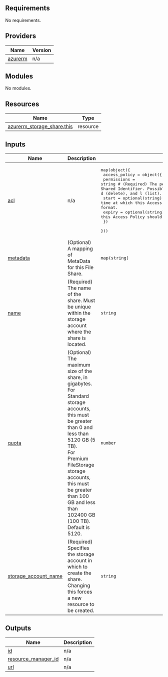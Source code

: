 <!-- BEGIN_TF_DOCS -->
## Requirements

No requirements.

## Providers

| Name | Version |
|------|---------|
| <a name="provider_azurerm"></a> [azurerm](#provider\_azurerm) | n/a |

## Modules

No modules.

## Resources

| Name | Type |
|------|------|
| [azurerm_storage_share.this](https://registry.terraform.io/providers/hashicorp/azurerm/latest/docs/resources/storage_share) | resource |

## Inputs

| Name | Description | Type | Default | Required |
|------|-------------|------|---------|:--------:|
| <a name="input_acl"></a> [acl](#input\_acl) | n/a | <pre>map(object({<br>    access_policy = object({<br>      permissions = string           #     (Required) The permissions which should be associated with this Shared Identifier. Possible value is combination of r (read), w (write), d (delete), and l (list).<br>      start       = optional(string) #   (Optional) The time at which this Access Policy should be valid from, in ISO8601 format.<br>      expiry      = optional(string) #    (Optional) The time at which this Access Policy should be valid until, in ISO8601 format.<br>    })<br>  }))</pre> | `null` | no |
| <a name="input_metadata"></a> [metadata](#input\_metadata) | (Optional) A mapping of MetaData for this File Share. | `map(string)` | `{}` | no |
| <a name="input_name"></a> [name](#input\_name) | (Required) The name of the share. Must be unique within the storage account where the share is located. | `string` | n/a | yes |
| <a name="input_quota"></a> [quota](#input\_quota) | (Optional) The maximum size of the share, in gigabytes. <br>  For Standard storage accounts, this must be greater than 0 and less than 5120 GB (5 TB). <br>  For Premium FileStorage storage accounts, this must be greater than 100 GB and less than 102400 GB (100 TB). <br>  Default is 5120. | `number` | `5120` | no |
| <a name="input_storage_account_name"></a> [storage\_account\_name](#input\_storage\_account\_name) | (Required) Specifies the storage account in which to create the share. Changing this forces a new resource to be created. | `string` | n/a | yes |

## Outputs

| Name | Description |
|------|-------------|
| <a name="output_id"></a> [id](#output\_id) | n/a |
| <a name="output_resource_manager_id"></a> [resource\_manager\_id](#output\_resource\_manager\_id) | n/a |
| <a name="output_url"></a> [url](#output\_url) | n/a |
<!-- END_TF_DOCS -->